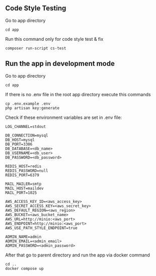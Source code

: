 ## Code Style Testing
Go to app directory
```
cd app
```
Run this command only for code style test & fix
```
composer run-script cs-test
```

## Run the app in development mode
Go to app directory
```
cd app
```
If there is no .env file in the root app directory execute this commands
```
cp .env.example .env
php artisan key:generate
```
Check if these environment variables are set in .env file:
```
LOG_CHANNEL=stdout
```
```
DB_CONNECTION=mysql
DB_HOST=mysql 
DB_PORT=3306
DB_DATABASE=<db_name>
DB_USERNAME=<db_user>
DB_PASSWORD=<db_password>
```
```
REDIS_HOST=redis
REDIS_PASSWORD=null
REDIS_PORT=6379
```
```
MAIL_MAILER=smtp
MAIL_HOST=maildev
MAIL_PORT=1025
```
```
AWS_ACCESS_KEY_ID=<aws_access_key>
AWS_SECRET_ACCESS_KEY=<aws_secret_key>
AWS_DEFAULT_REGION=<aws_region>
AWS_BUCKET=<aws_bucket_name>
AWS_URL=http://minio:<aws_port>
AWS_ENDPOINT=http://minio:<aws_port>
AWS_USE_PATH_STYLE_ENDPOINT=true
```
```
ADMIN_NAME=admin
ADMIN_EMAIL=<admin_email>
ADMIN_PASSWORD=<admin_password>
```
After that go to parent directory and run the app via docker command
```
cd ..
docker compose up
```
